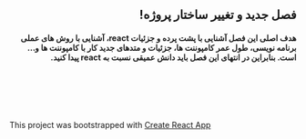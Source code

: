 
<div dir="rtl">  
    <p><h2>فصل جدید و تغییر ساختار پروژه!</h2></p>  
    <p><h4>هدف اصلی این فصل آشنایی با پشت پرده و جزئیات react، آشنایی با روش های عملی برنامه نویسی، طول عمر کامپوننت ها، جزئیات و متدهای جدید کار با کامپوننت ها و… است. بنابراین در انتهای این فصل باید دانش عمیقی نسبت به react پیدا کنید.</h4></p>
    <p><h4></h4></p>
    <p><h4></h4></p>
    <p><h4></h4></p>
</div>  
<br /><br /><br /><br />  
  
<p>This project was bootstrapped with <a href="https://github.com/facebookincubator/create-react-app">Create React App</a></p>